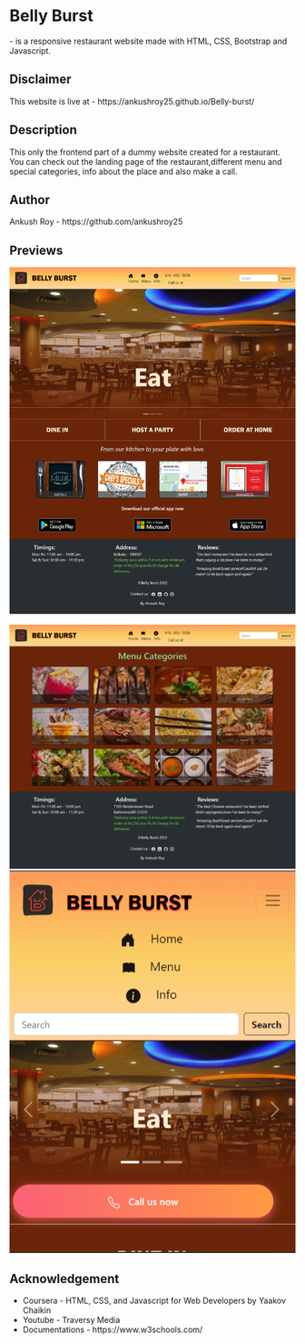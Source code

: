 <h1>Belly Burst</h1> - is a responsive restaurant website made with HTML, CSS, Bootstrap and Javascript.

<h2>Disclaimer</h2>
This website is live at - https://ankushroy25.github.io/Belly-burst/

<h2>Description </h2>
This only the frontend part of a dummy website created for a restaurant. You can check out the landing page of the restaurant,different menu and special categories, info about the place and also make a call. 

<h2>Author</h2>
Ankush Roy - https://github.com/ankushroy25

<h2>Previews</h2>
<img src="images/ss1.png" alt="ss1">
<img src="images/ss2.png" alt="ss2">
<img src="images/ss3.png" alt="ss3">

<h2>Acknowledgement </h2>
<ul>
    <li>Coursera - HTML, CSS, and Javascript for Web Developers by Yaakov Chaikin</li>
    <li>Youtube - Traversy Media</li>
    <li>Documentations - https://www.w3schools.com/</li>
</ul>


